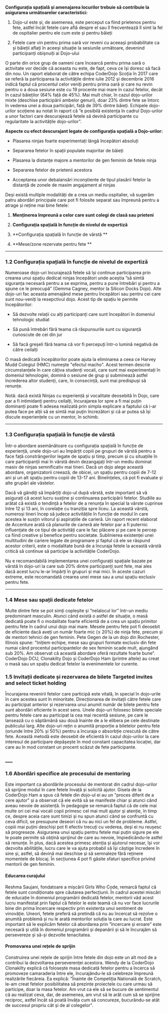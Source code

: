 **Configurația spațială și amenajarea locurilor trebuie să contribuie la asigurarea următoarelor caracteristici:**

1. Dojo-ul este și, de asemenea, este perceput ca fiind prietenos pentru fete, astfel încât fetele care află despre el sau îl frecventează îl simt la fel de ospitalier pentru ele cum este și pentru băieți

2. Fetele care vin pentru prima oară vor reveni cu aceeași probabilitate ca și băieții aflați în aceeși situație la sesiunile următoare, devenind participanți obișnuiți ai Dojo-ului

O parte din orice grup de oameni care încearcă pentru prima oară o activitate vor decide că aceasta nu este, de fapt, ceva ce își doresc să facă din nou. Un raport elaborat de către echipa CoderDojo Scoția în 2017 care se referă la participarea la activitățile dintre iulie 2012 și decembrie 2016 indică faptul că procentul celor veniți pentru prima oară și care nu revin pentru o a doua sesiune este cu 19 procente mai mare în cazul fetelor, decât în cazul băieților \(64% față de 45%\). Mai mult chiar, în cazul dojo-urilor mixte \(deschise participării ambelor genuri\), doar 23% dintre fete se întorc în vederea unei a doua participări, față de 39% dintre băieți. Echipele dojo-urilor scoțiene au notat în raport că ”e posibilă existența în cadrul Dojo-urilor a unor factori care descurajează fetele să devină participante cu regularitate la activitățile dojo-urilor”.

**Aspecte cu efect descurajant legate de configurația spațială a Dojo-urilor:**

* Plasarea ninjas foarte experimentați lângă începători absoluți

* Separarea fetelor în spații populate majoritar de băieți

* Plasarea la distanțe majore a mentorilor de gen feminin de fetele ninja

* Separarea fetelor de prietenii acestora

* Acceptarea unor debalansări inconștiente de tipul plasării fetelor la distanță de zonele de maxim angajament al ninjas

Deși există multiple modalități de a crea un mediu ospitalier, vă sugerăm patru abordări principale care pot fi folosite separat sau împreună pentru a atrage și reține mai bine fetele:

1. **Menținerea împreună a celor care sunt colegi de clasă sau prieteni**

2. **Configurația spațială în funcție de nivelul de expertiză**

3. **Configurația spațială în funcție de vârstă **

4. **Mese/zone rezervate pentru fete **

---

### 1.2 Configurația spațială în funcție de nivelul de expertiză

Numeroase dojo-uri încurajează fetele să își continue participarea prin crearea unui spațiu dedicat ninjas începători unde aceștia ”să simtă siguranța necesară pentru a se exprima, pentru a pune întrebări și pentru a spune ce le preocupă”  \(Gemma Cagney, mentor la Silicon Docks Dojo\). Alte dojo-uri fac aceasta amenajând mese pentru începători sau pentru cei care sunt nou-veniți la resepctivul dojo. Acest tip de spațiu le permite începătorilor:

* Să dezvolte relații cu alți participanți care sunt începători în domeniul tehnologic studiat

* Să pună întrebări fără teama că răspunsurile sunt cu siguranță cunoscute de cei din jur

* Să facă greșeli fără teama că vor fi percepuți într-o lumină negativă de către ceilalți

O masă dedicată începătorilor poate ajuta la eliminarea a ceea ce Harvey Mudd Colegiul \(HMC\) numește "efectul macho". Acest termen descrie circumstanțele în care câțiva studenți vocali, care sunt mai experimentați în domeniul tehnologiei, domină o sesiune de grup și subminează astfel încrederea altor studenți, care, în consecință, sunt mai predispuși să renunțe.

Notă: dacă există Ninjas cu experiență și vocalitate deosebită în Dojo, care par a fi intimidanți pentru ceilalți, încurajarea lor spre a fi mai puțin dominanți poate fi adesea realizată prin simpla explicare a faptului că i-ar putea face pe alții să se simtă mai puțin încrezători și că ar putea să își discute experiențele cu un mentor, în schimb.

---

### 1.3 Configurația spațială în funcție de vârstă

Într-o abordare asemănătoare cu configurația spațială în funcție de experiență, unele dojo-uri au împărțit copiii pe grupuri de vârstă pentru a face față constrângerilor legate de spațiu și timp, precum și cu situațiile în care participanții mai în vârstă devin dezangajați într-un mediu dominat masiv de ninjas semnificativ mai tineri. Dacă un dojo alege această abordare, organizatorii creează, de obicei, un spațiu pentru copiii de 7-12 ani și un alt spațiu pentru copiii de 13-17 ani. Bineînțeles, că pot fi evaluate și alte grupări ale vâstelor.

Dacă vă gândiți să împărțiți dojo-ul după vârstă, este important să vă asigurați că acest lucru susține și continuarea participării fetelor. Studiile au arătat că există o tendință a fetelor de a renunța în special la vârste cuprinse între 12 și 13 ani, în corelație cu tranziția spre liceu. La această vârstă, numeroși tineri încep să judece activitățile în funcție de modul în care acestea le susțin viitorul și aspirațiile de carieră. Un raport recent elaborat de Accenture arată că planurile de carieră ale fetelor par a fi puternic influențate de ce tipul de activități care le fac plăcere și pe care le percep ca fiind creative și benefice pentru societate. Sublinierea existenței unei multitudini de cariere legate de programare și faptul că ele se răspund acestor criterii, este o modalitate bună de a încuraja fetele la această vârstă critică să continue să participe la activitățile CoderDojo.

Nu e recomandabilă implementarea unei configurații spațiale bazate pe vârstă în dojo-uri la care sub 20% dintre participanți sunt fete, mai ales dacă acest lucru le-ar împărți în grupuri și mai mici. În aceste cazuri extreme, este recomandată crearea unei mese sau a unui spațiu exclusiv pentru fete.

---

### 1.4 Mese sau spații dedicate fetelor

Multe dintre fete se pot simți copleșite și ”nelalocul lor” într-un mediu predominant masculin. Atunci când există o astfel de situație, o masă dedicată poate fi o modalitate foarte eficientă de a crea un spațiu primitor pentru fete în cadrul unui dojo mai mare. Mesele pentru fete pot fi deosebit de eficiente dacă aveți un număr foarte mic \(≤ 20%\) de ninja fete, precum și de mentori tehnici de gen feminin. Pete Gegen de la un dojo din Rochester, Illinois spune: "Inițiem echipe, mese sau grupuri formate exclusiv din fete numai când procentul participantelor de sex feminin scade mult, ajungând sub 20%. Am observat că această abordare oferă rezultate foarte bune". CoderDojo DCU, Clonakilty Dojo și CoderDojo Ham \(printre altele\) au creat o masă sau un spațiu dedicat fetelor la evenimentele lor curente.

### 1.5 Invitații dedicate și rezervarea de bilete Targeted invites and select ticket holding

Încurajarea revenirii fetelor care participă este vitală, în special în dojo-urile în care acestea sunt în minoritate. Direcționarea de invitații către fetele care au participat anterior și rezervarea unui anumit număr de bilete pentru fete sunt abordări eficiente în acest sens. Unele dojo-uri folosesc bilete speciale pentru fetele care au participat la cea mai recentă sesiune, pe care le lansează cu o săptămână sau două înainte de a le elibera pe cele destinate publicului larg. Alte dojo-uri rețin o anumită proporție a biletelor pentru fete \(oriunde între 20% și 50%\) pentru a încuraja o absorbție crescută de către fete. Această metodă este deosebit de eficientă în cazul dojo-urilor la care interesul de participare depășește în mod constant capacitatea locației, dar care au în mod constant un procent scăzut de fete participante.

### \_\_\_

### 1.6 Abordări specifice ale procesului de mentoring

Este important ca abordările procesului de mentorat din cadrul dojo-urilor să sprijine modul în care fetele învață și solicită ajutor. Gisela de la CoderDojo Ham a spus că fetele din dojo-ul ei au un "proces diferit de a cere ajutor" și a observat că ele evită să se manifeste chiar și atunci când aveau nevoie de asistență. În pedagogie se remarcă faptul că de cele mai multe ori cei mai vocali copii primesc cel mai mult ajutor și atenție, în timp ce, despre aceia care sunt timizi și nu spun atunci când se confruntă cu ceva dificil, se presupune deseori că nu au nici un fel de probleme. Astfel, copiii mai puțini deschiși pot fi efectiv trecuți cu vederea, deși ei nu reușesc să progreseze. Asigurarea unui spațiu pentru fetele mai puțin sigure pe ele le poate permite să obțină sprijinul de care au nevoie, împiedicându-le astfel să renunțe. În plus, dacă acestea primesc atenția și ajutorul necesar, își vor dezvolta abilitățile, lucru care le va ajuta probabil să își câștige încredere în sine și, astfel, să devină mai deschise și să semnaleze fără reținere momentele de blocaj. În secțiunea 4 pot fi găsite sfaturi specifice privind mentorii de gen feminin.

#### 

#### Educarea curajului

Reshma Saujani, fondatoare a mișcării Girls Who Code, remarcă faptul că fetele sunt condiționate spre căutarea perfecțiunii. În cadrul acestei miscări de educație în domeniul programării dedicată fetelor, mentorii văd acest lucru manifestat prin faptul că fetelor le este teamă că nu vor face lucrurile bine din prima încercare respectiv prin existența unui sentiment de vinovăție. Uneori, fetele preferă să pretindă că nu au încercat să rezolve o anumită problemă și nu le arată mentorilor soluția la care au lucrat. Este important să le explicăm fetelor că abordarea prin ”încercare și eroare” este necesară și utilă în domeniul programării și depanării și să le încurajăm să persevereze și să-și dezvolte tenacitatea.

#### 

#### Promovarea unei rețele de sprijin

Construirea unei rețele de sprijin între fetele din dojo este un alt mod de a contribui la dezvoltarea perseverenței acestora. Wendy de la CoderDojo Clonakilty explică că folosește masa dedicată fetelor pentru a încerca să promoveze camaraderia între ele, încurajându-le să celebreze împreună realizările fiecăreia. Ea explică: "Înainte de Competiția Natională de Scratch, le-am creat fetelor posibilitatea să prezinte proiectele cu care urmau să participe, doar la masa fetelor. Am vrut ca ele să se bucure de sentimentul că au realizat ceva, dar, de asemenea, am vrut să le arăt cum să se sprijine reciproc, astfel încât să poată învăța cum să concureze, bucurându-se atât de succesul propriu cât și de al colegelor".


